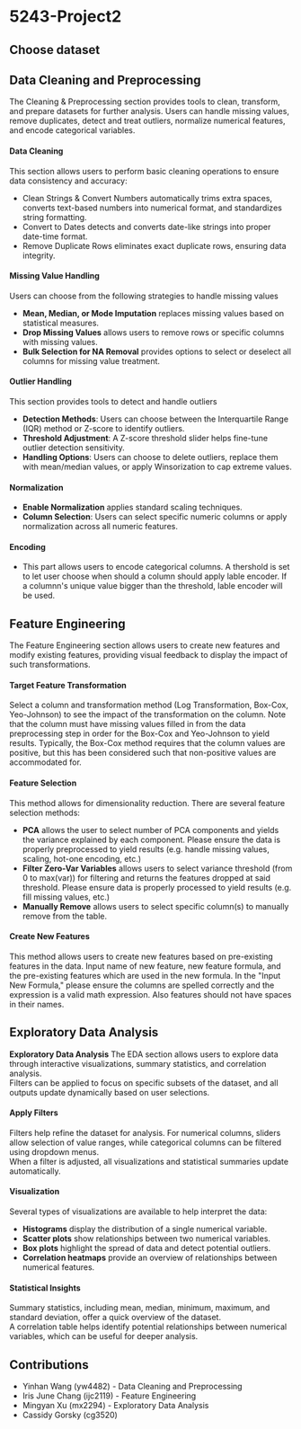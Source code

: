 # 5243-Project2

## Choose dataset

## Data Cleaning and Preprocessing
The Cleaning & Preprocessing section provides tools to clean, transform, and prepare datasets for further analysis. Users can handle missing values, remove duplicates, detect and treat outliers, normalize numerical features, and encode categorical variables.  
#### Data Cleaning  
This section allows users to perform basic cleaning operations to ensure data consistency and accuracy:  
- Clean Strings & Convert Numbers automatically trims extra spaces, converts text-based numbers into numerical format, and standardizes string formatting.  
- Convert to Dates detects and converts date-like strings into proper date-time format.  
- Remove Duplicate Rows eliminates exact duplicate rows, ensuring data integrity.  
#### Missing Value Handling 
Users can choose from the following strategies to handle missing values  
- **Mean, Median, or Mode Imputation** replaces missing values based on statistical measures.  
- **Drop Missing Values** allows users to remove rows or specific columns with missing values.  
- **Bulk Selection for NA Removal** provides options to select or deselect all columns for missing value treatment.  
#### Outlier Handling  
This section provides tools to detect and handle outliers  
- **Detection Methods**: Users can choose between the Interquartile Range (IQR) method or Z-score to identify outliers.  
- **Threshold Adjustment**: A Z-score threshold slider helps fine-tune outlier detection sensitivity.  
- **Handling Options**: Users can choose to delete outliers, replace them with mean/median values, or apply Winsorization to cap extreme values.  
#### Normalization    
- **Enable Normalization** applies standard scaling techniques.  
- **Column Selection**: Users can select specific numeric columns or apply normalization across all numeric features.  
#### Encoding   
- This part allows users to encode categorical columns. A thershold is set to let user choose when should a column should apply lable encoder.  If a columnn's unique value bigger than the threshold, lable encoder will be used. 


## **Feature Engineering**
The Feature Engineering section allows users to create new features and modify existing features, providing visual feedback to display the impact of such transformations.
#### Target Feature Transformation 
Select a column and transformation method (Log Transformation, Box-Cox, Yeo-Johnson) to see the impact of the transformation on the column. 
Note that the column must have missing values filled in from the data preprocessing step in order for the Box-Cox and Yeo-Johnson to yield results. 
Typically, the Box-Cox method requires that the column values are positive, but this has been considered such that non-positive values are accommodated for. 
#### Feature Selection
This method allows for dimensionality reduction. There are several feature selection methods:
- **PCA** allows the user to select number of PCA components and yields the variance explained by each component. Please ensure the data is properly preprocessed to yield results (e.g. handle missing values, scaling, hot-one encoding, etc.) 
- **Filter Zero-Var Variables** allows users to select variance threshold (from 0 to max(var)) for filtering and returns the features dropped at said threshold. Please ensure data is properly processed to yield results (e.g. fill missing values, etc.)
- **Manually Remove** allows users to select specific column(s) to manually remove from the table. 
#### Create New Features
This method allows users to create new features based on pre-existing features in the data. Input name of new feature, new feature formula, and the pre-existing features which are used in the new formula.
In the "Input New Formula," please ensure the columns are spelled correctly and the expression is a valid math expression. Also features should not have spaces in their names. 
                

## Exploratory Data Analysis 
**Exploratory Data Analysis** 
The EDA section allows users to explore data through interactive visualizations, summary statistics, and correlation analysis.  
Filters can be applied to focus on specific subsets of the dataset, and all outputs update dynamically based on user selections.                
#### Apply Filters  
Filters help refine the dataset for analysis. For numerical columns, sliders allow selection of value ranges, while categorical columns can be filtered using dropdown menus.  
When a filter is adjusted, all visualizations and statistical summaries update automatically.  
#### Visualization  
Several types of visualizations are available to help interpret the data:  
- **Histograms** display the distribution of a single numerical variable.  
- **Scatter plots** show relationships between two numerical variables.  
- **Box plots** highlight the spread of data and detect potential outliers.  
- **Correlation heatmaps** provide an overview of relationships between numerical features.  
#### Statistical Insights  
Summary statistics, including mean, median, minimum, maximum, and standard deviation, offer a quick overview of the dataset.  
A correlation table helps identify potential relationships between numerical variables, which can be useful for deeper analysis. 

## Contributions
* Yinhan Wang (yw4482) - Data Cleaning and Preprocessing
* Iris June Chang (ijc2119) - Feature Engineering 
* Mingyan Xu (mx2294) - Exploratory Data Analysis 
* Cassidy Gorsky (cg3520)

